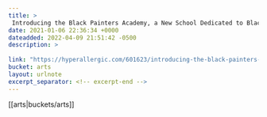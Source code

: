 ```yaml
---
title: > 
 Introducing the Black Painters Academy, a New School Dedicated to Black Art History
date: 2021-01-06 22:36:34 +0000
dateadded: 2022-04-09 21:51:42 -0500
description: > 
 
link: "https://hyperallergic.com/601623/introducing-the-black-painters-academy-a-new-school-dedicated-to-black-art-history/"
bucket: arts
layout: urlnote
excerpt_separator: <!-- excerpt-end -->
--- 
```

 <!-- excerpt-end -->[[arts|buckets/arts]]
